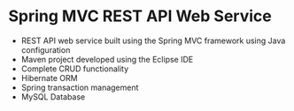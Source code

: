 # Spring MVC REST API Web Service
* REST API web service built using the Spring MVC framework using Java configuration
* Maven project developed using the Eclipse IDE
* Complete CRUD functionality
* Hibernate ORM
* Spring transaction management
* MySQL Database
